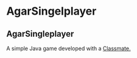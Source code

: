 # AgarSingelplayer



## AgarSingleplayer
A simple Java game developed with a <a href="https://git.htl-klu.at/5447020406">Classmate.
